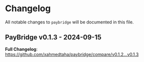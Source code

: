 # Changelog

All notable changes to `paybridge` will be documented in this file.

## PayBridge v0.1.3 - 2024-09-15

**Full Changelog**: https://github.com/xahmedtaha/paybridge/compare/v0.1.2...v0.1.3
